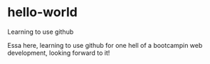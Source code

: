 # hello-world
Learning to use github

Essa here, learning to use github for one hell of a bootcampin web development, looking forward to it!
